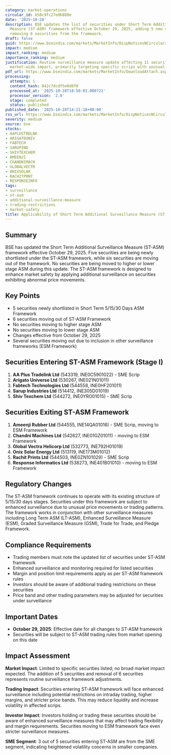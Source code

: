 ```yaml
---
category: market-operations
circular_id: b50c9fc27e0b889e
date: '2025-10-28'
description: BSE updates the list of securities under Short Term Additional Surveillance
  Measure (ST-ASM) framework effective October 29, 2025, adding 5 new securities and
  removing 6 securities from the framework.
draft: false
guid: https://www.bseindia.com/markets/MarketInfo/DispNoticesNCirculars.aspx?Noticeid={ECA6864F-42D3-4319-AE39-25C24557AF4B}&noticeno=20251028-44&dt=10/28/2025&icount=44&totcount=64&flag=0
impact: medium
impact_ranking: medium
importance_ranking: medium
justification: Routine surveillance measure update affecting 11 securities with limited
  market-wide impact, primarily targeting specific scrips with unusual price movements
pdf_url: https://www.bseindia.com/markets/MarketInfo/DownloadAttach.aspx?id=20251028-44&attachedId=f05ba875-9ae3-4a9e-94c7-c73fa7a2915a
processing:
  attempts: 1
  content_hash: 842c7dcdf5e0d6f0
  processed_at: '2025-10-28T18:50:03.000721'
  processor_version: '2.0'
  stage: completed
  status: published
published_date: '2025-10-28T14:21:18+00:00'
rss_url: https://www.bseindia.com/markets/MarketInfo/DispNoticesNCirculars.aspx?Noticeid={ECA6864F-42D3-4319-AE39-25C24557AF4B}&noticeno=20251028-44&dt=10/28/2025&icount=44&totcount=64&flag=0
severity: medium
source: bse
stocks:
- AAPLUSTRDLNK
- ARIGATOUNIV
- FABTECH
- SARUPIND
- SHIVTEXCHEM
- AMEENJI
- CHANDNIMACH
- GLOBALVECTR
- ONIXSOLAR
- RACHITPRNT
- RESPONSEINFO
tags:
- surveillance
- st-asm
- additional-surveillance-measure
- trading-restrictions
- market-safety
title: Applicability of Short Term Additional Surveillance Measure (ST-ASM)
---
```


## Summary

BSE has updated the Short Term Additional Surveillance Measure (ST-ASM) framework effective October 29, 2025. Five securities are being newly shortlisted under the ST-ASM framework, while six securities are moving out of the framework. No securities are being moved to higher or lower stage ASM during this update. The ST-ASM framework is designed to enhance market safety by applying additional surveillance on securities exhibiting abnormal price movements.

## Key Points

- 5 securities newly shortlisted in Short Term 5/15/30 Days ASM Framework
- 6 securities moving out of ST-ASM Framework
- No securities moving to higher stage ASM
- No securities moving to lower stage ASM
- Changes effective from October 29, 2025
- Several securities moving out due to inclusion in other surveillance frameworks (ESM Framework)

## Securities Entering ST-ASM Framework (Stage I)

1. **AA Plus Tradelink Ltd** (543319, INE0C5901022) - SME Scrip
2. **Arigato Universe Ltd** (530267, INE021N01011)
3. **Fabtech Technologies Ltd** (544558, INE0HF201011)
4. **Sarup Industries Ltd** (514412, INE305D01019)
5. **Shiv Texchem Ltd** (544272, INE0YRO01015) - SME Scrip

## Securities Exiting ST-ASM Framework

1. **Ameenji Rubber Ltd** (544555, INE14QA01016) - SME Scrip, moving to ESM Framework
2. **Chandni Machines Ltd** (542627, INE01GZ01011) - moving to ESM Framework
3. **Global Vectra Helicorp Ltd** (532773, INE792H01019)
4. **Onix Solar Energy Ltd** (513119, INE173M01012)
5. **Rachit Prints Ltd** (544503, INE0ZN101029) - SME Scrip
6. **Response Informatics Ltd** (538273, INE401B01010) - moving to ESM Framework

## Regulatory Changes

The ST-ASM framework continues to operate with its existing structure of 5/15/30 days stages. Securities under this framework are subject to enhanced surveillance due to unusual price movements or trading patterns. The framework works in conjunction with other surveillance measures including Long Term ASM (LT-ASM), Enhanced Surveillance Measure (ESM), Graded Surveillance Measure (GSM), Trade for Trade, and Pledge Framework.

## Compliance Requirements

- Trading members must note the updated list of securities under ST-ASM framework
- Enhanced surveillance and monitoring required for listed securities
- Margin and position limit requirements apply as per ST-ASM framework rules
- Investors should be aware of additional trading restrictions on these securities
- Price band and other trading parameters may be adjusted for securities under surveillance

## Important Dates

- **October 29, 2025**: Effective date for all changes to ST-ASM framework
- Securities will be subject to ST-ASM trading rules from market opening on this date

## Impact Assessment

**Market Impact**: Limited to specific securities listed; no broad market impact expected. The addition of 5 securities and removal of 6 securities represents routine surveillance framework adjustments.

**Trading Impact**: Securities entering ST-ASM framework will face enhanced surveillance including potential restrictions on intraday trading, higher margins, and stricter price bands. This may reduce liquidity and increase volatility in affected scrips.

**Investor Impact**: Investors holding or trading these securities should be aware of enhanced surveillance measures that may affect trading flexibility and margin requirements. Securities moving to ESM framework face even stricter surveillance measures.

**SME Segment**: 3 out of 5 securities entering ST-ASM are from the SME segment, indicating heightened volatility concerns in smaller companies.